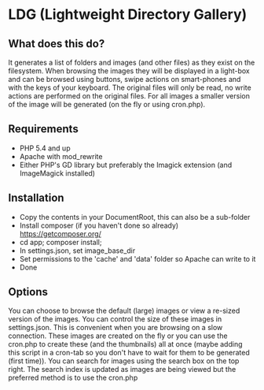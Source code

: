 LDG (Lightweight Directory Gallery)
===================

## What does this do?
It generates a list of folders and images (and other files) as they exist on the filesystem.
When browsing the images they will be displayed in a light-box and can be browsed using buttons, 
swipe actions on smart-phones and with the keys of your keyboard. The original files will only be
read, no write actions are performed on the original files. For all images a smaller version of the 
image will be generated (on the fly or using cron.php).

## Requirements
* PHP 5.4 and up
* Apache with mod_rewrite
* Either PHP's GD library but preferably the Imagick extension (and ImageMagick installed)

## Installation
* Copy the contents in your DocumentRoot, this can also be a sub-folder
* Install composer (if you haven't done so already) https://getcomposer.org/
* cd app; composer install;
* In settings.json, set image_base_dir
* Set permissions to the 'cache' and 'data' folder so Apache can write to it
* Done

## Options
You can choose to browse the default (large) images or view a re-sized version of the images. You can 
control the size of these images in settings.json. This is convenient when you are browsing on a 
slow connection. 
These images are created
on the fly or you can use the cron.php to create these (and the thumbnails) all at once (maybe adding 
this script in a cron-tab so you don't have to wait for them to be generated (first time)).
You can search for images using the search box on the top right. The search index is updated as images are being viewed but the preferred method is to use the cron.php
